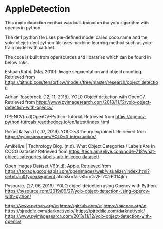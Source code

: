 # AppleDetection

This apple detection method was built based on the yolo algorithm with opencv in python.

The det1 python file uses pre-defined model called coco.name and the yolo-obejct-dect python file uses machine learning method such as yolo-train model with darknet.

The code is built from opensources and libararies which can be found in below links.


Eshaan Rathi. (May 2010). Image segmentation and object counting. Retrieved from
https://github.com/tensorflow/models/tree/master/research/object_detection

Adrian Rosebrock. (12, 11, 2018). YOLO Object detection with OpenCV. Retrieved from
https://www.pyimagesearch.com/2018/11/12/yolo-object-detection-with-opencv/

OPENCV(n.d)OpenCV-Python-Tutorial. Retrieved from
https://opencv-python-tutroals.readthedocs.io/en/latest/index.html

Rokas Balsys (17, 07, 2019). YOLO v3 theory explained. Retrieved from
https://pylessons.com/YOLOv3-introduction/

Amikelive | Technology Blog. (n.d). What Object Categories / Labels Are In COCO Dataset?
Retrieved from
https://tech.amikelive.com/node-718/what-object-categories-labels-are-in-coco-dataset/

Open Images Dataset V6(n.d). Apple. Retrieved from
https://storage.googleapis.com/openimages/web/visualizer/index.html?set=train&type=segment
ation&r=false&c=%2Fm%2F014j1m

Pysource. (27, 06, 2019). YOLO object detection using Opencv with Python.
https://pysource.com/2019/06/27/yolo-object-detection-using-opencv-with-python/

https://www.python.org/\n
https://github.com/\n
https://opencv.org/\n
https://pjreddie.com/darknet/yolo/
https://pjreddie.com/darknet/yolo/
https://www.pyimagesearch.com/2018/11/12/yolo-object-detection-with-opencv/
